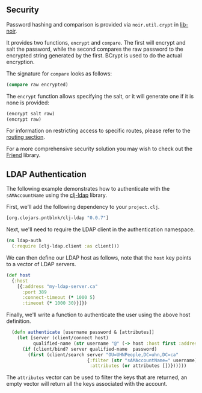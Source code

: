 ## Security

Password hashing and comparison is provided via `noir.util.crypt` in [lib-noir](https://github.com/noir-clojure/lib-noir).

It provides two functions, `encrypt` and `compare`. The first will encrypt and salt the password,
while the second compares the raw password to the encrypted string generated by the first. BCrypt
is used to do the actual encryption.

The signature for `compare` looks as follows:

```clojure
(compare raw encrypted)
```

The `encrypt` function allows specifying the salt, or it will generate one if it is none is provided:

```clojure
(encrypt salt raw)
(encrypt raw)
```

For information on restricting access to specific routes, please refer to the [routing section](/docs/routes.md#marking_routes_as_restricted).

For a more comprehensive security solution you may wish to check out the [Friend](https://github.com/cemerick/friend) library.

## LDAP Authentication

The following example demonstrates how to authenticate with the `sAMAccountName` using the [clj-ldap](https://github.com/pauldorman/clj-ldap) library.

First, we'll add the following dependency to your `project.clj`.

```clojure
[org.clojars.pntblnk/clj-ldap "0.0.7"]
```

Next, we'll need to require the LDAP client in the authentication namespace.

```clojure
(ns ldap-auth  
  (:require [clj-ldap.client :as client]))
```

We can then define our LDAP host as follows, note that the `host` key points to a vector of LDAP servers.

```clojure
(def host
  {:host
    [{:address "my-ldap-server.ca"
      :port 389
      :connect-timeout (* 1000 5)
      :timeout (* 1000 30)}]})
```

Finally, we'll write a function to authenticate the user using the above host definition.

```clojure
  (defn authenticate [username password & [attributes]]
    (let [server (client/connect host)
          qualified-name (str username "@" (-> host :host first :address))]
      (if (client/bind? server qualified-name  password)
        (first (client/search server "OU=UHNPeople,DC=uhn,DC=ca"
                              {:filter (str "sAMAccountName=" username)
                               :attributes (or attributes [])})))))
``` 

The `attributes` vector can be used to filter the keys that are returned, an empty vector will return all the keys associated with the account.
